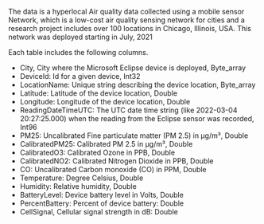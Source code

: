 The data is a hyperlocal Air quality data collected using a mobile sensor Network, which is a low-cost air quality sensing network for cities and a research project
includes over 100 locations in Chicago, Illinois, USA.
This network was deployed starting in July, 2021

Each table includes the following columns.

- City, City where the Microsoft Eclipse device is deployed, Byte_array
- DeviceId: Id for a given device, Int32
- LocationName: Unique string describing the device location, Byte_array
- Latitude: Latitude of the device location, Double
- Longitude: Longitude of the device location, Double
- ReadingDateTimeUTC: The UTC date time string (like 2022-03-04 20:27:25.000) when the reading from the Eclipse sensor was recorded, Int96
- PM25: Uncalibrated Fine particulate matter (PM 2.5) in µg/m³, Double
- CalibratedPM25: Calibrated PM 2.5 in µg/m³, Double
- CalibratedO3: Calibrated Ozone in PPB, Double
- CalibratedNO2: Calibrated Nitrogen Dioxide in PPB, Double
- CO: Uncalibrated Carbon monoxide (CO) in PPM, Double
- Temperature: Degree Celsius, Double
- Humidity: Relative humidity, Double
- BatteryLevel: Device battery level in Volts, Double
- PercentBattery: Percent of device battery: Double
- CellSignal, Cellular signal strength in dB: Double